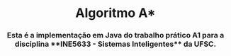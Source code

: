 <h1 align="center">Algoritmo A*</h1>

<h3 align="center">Esta é a implementação em Java do trabalho prático A1 para a disciplina **INE5633 - Sistemas Inteligentes** da UFSC.</h3>
